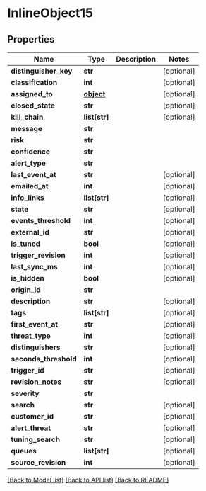 # InlineObject15

## Properties
Name | Type | Description | Notes
------------ | ------------- | ------------- | -------------
**distinguisher_key** | **str** |  | [optional] 
**classification** | **int** |  | [optional] 
**assigned_to** | [**object**](.md) |  | [optional] 
**closed_state** | **str** |  | [optional] 
**kill_chain** | **list[str]** |  | [optional] 
**message** | **str** |  | 
**risk** | **str** |  | 
**confidence** | **str** |  | 
**alert_type** | **str** |  | 
**last_event_at** | **str** |  | [optional] 
**emailed_at** | **int** |  | [optional] 
**info_links** | **list[str]** |  | [optional] 
**state** | **str** |  | [optional] 
**events_threshold** | **int** |  | [optional] 
**external_id** | **str** |  | [optional] 
**is_tuned** | **bool** |  | [optional] 
**trigger_revision** | **int** |  | [optional] 
**last_sync_ms** | **int** |  | [optional] 
**is_hidden** | **bool** |  | [optional] 
**origin_id** | **str** |  | 
**description** | **str** |  | [optional] 
**tags** | **list[str]** |  | [optional] 
**first_event_at** | **str** |  | [optional] 
**threat_type** | **int** |  | [optional] 
**distinguishers** | **str** |  | [optional] 
**seconds_threshold** | **int** |  | [optional] 
**trigger_id** | **str** |  | [optional] 
**revision_notes** | **str** |  | [optional] 
**severity** | **str** |  | 
**search** | **str** |  | [optional] 
**customer_id** | **str** |  | [optional] 
**alert_threat** | **str** |  | [optional] 
**tuning_search** | **str** |  | [optional] 
**queues** | **list[str]** |  | [optional] 
**source_revision** | **int** |  | [optional] 

[[Back to Model list]](../README.md#documentation-for-models) [[Back to API list]](../README.md#documentation-for-api-endpoints) [[Back to README]](../README.md)



